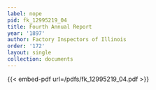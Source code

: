 ```yaml
---
label: nope
pid: fk_12995219_04
title: Fourth Annual Report
year: '1897'
author: Factory Inspectors of Illinois
order: '172'
layout: single
collection: documents
---
```



{{< embed-pdf url=/pdfs/fk_12995219_04.pdf >}}